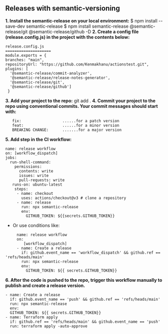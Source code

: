 ## Releases with semantic-versioning
 **1. Install the semantic-release on your local environment:**
     $ npm install --save-dev semantic-release
     $ npm install semantic-release @semantic-release/git @semantic-release/github -D
**2. Create a config file (release.config.js) in the project with the contents below:**
```
release.config.js
====================
module.exports = {
branches: "main",
repositoryUrl: "https://github.com/Kenmakhanu/actionstest.git",
plugins: [
  '@semantic-release/commit-analyzer',
  '@semantic-release/release-notes-generator',
  '@semantic-release/git',
  '@semantic-release/github']
 }
```
**3. Add your project to the repo:**
     git add .
**4. Commit your project to the repo using conventional commits. Your commit messages should start with:**
```
   fix:                  ......for a patch version
   feat:                 ......for a minor version
   BREAKING CHANGE:      .......for a major version
```
**5. Add step in the CI workflow:**
```
name: release workflow
on: [workflow_dispatch]
jobs:
  run-shell-command:
    permissions:
      contents: write
      issues: write
      pull-requests: write
   runs-on: ubuntu-latest
    steps:
     - name: checkout
       uses: actions/checkout@v3 # clone a repository
     - name: release
       run: npx semantic-release
       env:
         GITHUB_TOKEN: ${{secrets.GITHUB_TOKEN}}
```
- Or use conditions like:
```
     name: release workflow
     on:
        [workflow_dispatch]
     - name: Create a release
       if: github.event_name == 'workflow_dispatch' && github.ref == 'refs/heads/main'
       run: npx semantic-release
       env:
         GITHUB_TOKEN: ${{ secrets.GITHUB_TOKEN}}
```
**6. After the code is pushed to the repo, trigger this workflow manually to publish and create a release version.**
```
- name: Create a release
  if: github.event_name == 'push' && github.ref == 'refs/heads/main'
  run: npx semantic-release
  env:
  GITHUB_TOKEN: ${{ secrets.GITHUB_TOKEN}}
- name: Terraform apply
  if: github.ref == 'refs/heads/main' && github.event_name == 'push'
  run: terraform apply -auto-approve
```